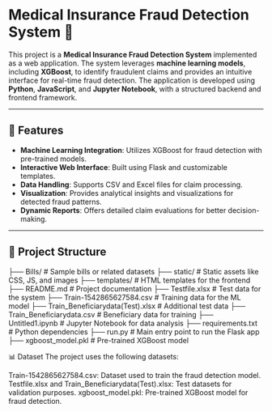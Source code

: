 # Medical Insurance Fraud Detection System 🌟

This project is a **Medical Insurance Fraud Detection System** implemented as a web application. The system leverages **machine learning models**, including **XGBoost**, to identify fraudulent claims and provides an intuitive interface for real-time fraud detection. The application is developed using **Python**, **JavaScript**, and **Jupyter Notebook**, with a structured backend and frontend framework.

---

## 🚀 Features
- **Machine Learning Integration**: Utilizes XGBoost for fraud detection with pre-trained models.
- **Interactive Web Interface**: Built using Flask and customizable templates.
- **Data Handling**: Supports CSV and Excel files for claim processing.
- **Visualization**: Provides analytical insights and visualizations for detected fraud patterns.
- **Dynamic Reports**: Offers detailed claim evaluations for better decision-making.

---

## 📂 Project Structure
├── Bills/                          # Sample bills or related datasets
├── static/                         # Static assets like CSS, JS, and images
├── templates/                      # HTML templates for the frontend
├── README.md                       # Project documentation
├── Testfile.xlsx                   # Test data for the system
├── Train-1542865627584.csv         # Training data for the ML model
├── Train_Beneficiarydata(Test).xlsx # Additional test data
├── Train_Beneficiarydata.csv       # Beneficiary data for training
├── Untitled1.ipynb                 # Jupyter Notebook for data analysis
├── requirements.txt                # Python dependencies
├── run.py                          # Main entry point to run the Flask app
├── xgboost_model.pkl               # Pre-trained XGBoost model


📊 Dataset
The project uses the following datasets:

Train-1542865627584.csv: Dataset used to train the fraud detection model.
Testfile.xlsx and Train_Beneficiarydata(Test).xlsx: Test datasets for validation purposes.
xgboost_model.pkl: Pre-trained XGBoost model for fraud detection.
